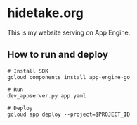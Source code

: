 # hidetake.org

This is my website serving on App Engine.

## How to run and deploy

```
# Install SDK
gcloud components install app-engine-go

# Run
dev_appserver.py app.yaml

# Deploy
gcloud app deploy --project=$PROJECT_ID
```
